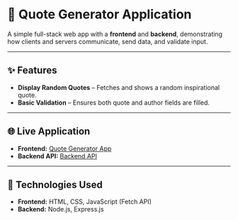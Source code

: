 # 🌿 Quote Generator Application

A simple full-stack web app with a **frontend** and **backend**, demonstrating how clients and servers communicate, send data, and validate input.

---

## ✨ Features
- **Display Random Quotes** – Fetches and shows a random inspirational quote.  
- **Basic Validation** – Ensures both quote and author fields are filled.  

---

## 🌐 Live Application
- **Frontend:** [Quote Generator App](https://rihannap-quotes--generator-frontend.hosting.codeyourfuture.io/)  
- **Backend API:** [Backend API](https://rihannap-quotes--generator-backend.hosting.codeyourfuture.io/)  

---

## 🧠 Technologies Used
- **Frontend:** HTML, CSS, JavaScript (Fetch API)  
- **Backend:** Node.js, Express.js 